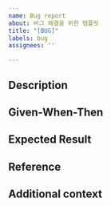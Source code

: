 ```yaml
---
name: Bug report
about: 버그 해결을 위한 템플릿
title: "[BUG]"
labels: bug
assignees: ''

---
```


## Description
<!-- 어떤 버그인지 간결하게 설명해주세요 -->

## Given-When-Then
<!-- 어떤 상황에서 발생한 버그인가요  -->

## Expected Result
<!-- 예상했던 정상적인 결과가 어떤 것이었는지 설명해주세요 -->

## Reference
<!-- 참고 자료가 있다면 작성해주세요 -->

## Additional context
<!-- 추가적인 내용이 있다면 작성해주세요 -->
